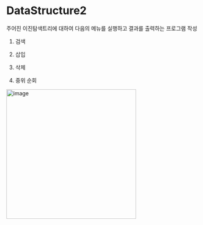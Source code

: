 # DataStructure2
주어진 이진탐색트리에 대하여 다음의 메뉴를 실행하고 결과를 출력하는 프로그램 작성

1) 검색

2) 삽입

3) 삭제

4) 중위 순회

<img width="339" alt="image" src="https://github.com/PINGPINGYEE/DataStructure2/assets/30267171/cafa4b30-d23c-4159-89a6-6e267654180d">

